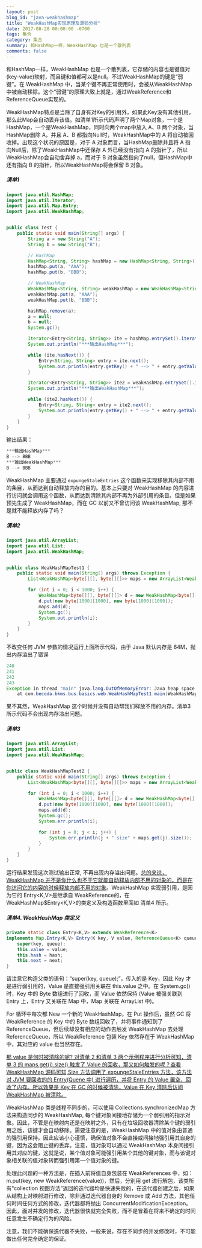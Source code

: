 ```yaml
---
layout: post
blog_id: "java-weakhashmap"
title: "WeakHashMap实现原理及源码分析"
date: 2017-08-28 00:00:00 -0700
tags: 集合
category: 集合
summary: 和HashMap一样，WeakHashMap 也是一个散列表
comments: false
---
```


和HashMap一样，WeakHashMap 也是一个散列表，它存储的内容也是键值对(key-value)映射，而且键和值都可以是null。不过WeakHashMap的键是“弱键”。在 WeakHashMap 中，当某个键不再正常使用时，会被从WeakHashMap中被自动移除。这个“弱键”的原理大致上就是，通过WeakReference和ReferenceQueue实现的。

WeakHashMap特点是当除了自身有对Key的引用外，如果此Key没有其他引用，那么此Map会自动丢弃该值。如清单1所示代码声明了两个Map对象，一个是HashMap，一个是WeakHashMap，同时向两个map中放入 A、B 两个对象，当HashMap删除 A，并且 A、B 都指向Null时，WeakHashMap中的 A 将自动被回收掉。出现这个状况的原因是，对于 A 对象而言，当HashMap删除并且将 A 指向Null后，除了WeakHashMap中还保存 A 外已经没有指向 A 的指针了，所以WeakHashMap会自动舍弃掉 a，而对于 B 对象虽然指向了null，但HashMap中还有指向 B 的指针，所以WeakHashMap将会保留 B 对象。

##### 清单1

```java
import java.util.HashMap;
import java.util.Iterator;
import java.util.Map.Entry;
import java.util.WeakHashMap;


public class Test {
    public static void main(String[] args) {
        String a = new String("A");
        String b = new String("B");

        // HashMap
        HashMap<String, String> hashMap = new HashMap<String, String>();
        hashMap.put(a, "AAA");
        hashMap.put(b, "BBB");

        // WeakHashMap
        WeakHashMap<String, String> weakHashMap = new WeakHashMap<String, String>();
        weakHashMap.put(a, "AAA");
        weakHashMap.put(b, "BBB");

        hashMap.remove(a);
        a = null;
        b = null;
        System.gc();

        Iterator<Entry<String, String>> ite = hashMap.entrySet().iterator();
        System.out.println("***输出HashMap***");

        while (ite.hasNext()) {
            Entry<String, String> entry = ite.next();
            System.out.println(entry.getKey() + " --> " + entry.getValue());
        }

        Iterator<Entry<String, String>> ite2 = weakHashMap.entrySet().iterator();
        System.out.println("***输出WeakHashMap***");

        while (ite2.hasNext()) {
            Entry<String, String> entry = ite2.next();
            System.out.println(entry.getKey() + " --> " + entry.getValue());
        }
    }
}

```

输出结果：

```java
***输出HashMap***
B --> BBB
***输出WeakHashMap***
B --> BBB
```

WeakHashMap 主要通过 `expungeStaleEntries` 这个函数来实现移除其内部不用的条目，从而达到自动释放内存的目的。基本上只要对 WeakHashMap 的内容进行访问就会调用这个函数，从而达到清除其内部不再为外部引用的条目。但是如果预先生成了 WeakHashMap，而在 GC 以前又不曾访问该 WeakHashMap, 那不是就不能释放内存了吗？

##### 清单2

```java
import java.util.ArrayList;
import java.util.List;
import java.util.WeakHashMap;


public class WeakHashMapTest1 {
    public static void main(String[] args) throws Exception {
        List<WeakHashMap<byte[][], byte[][]>> maps = new ArrayList<WeakHashMap<byte[][], byte[][]>>();

        for (int i = 0; i < 1000; i++) {
            WeakHashMap<byte[][], byte[][]> d = new WeakHashMap<byte[][], byte[][]>();
            d.put(new byte[1000][1000], new byte[1000][1000]);
            maps.add(d);
            System.gc();
            System.out.println(i);
        }
    }
}

```

不改变任何 JVM 参数的情况运行上面所示代码，由于 Java 默认内存是 64M，抛出内存溢出了错误

```java
240
241
242
243
Exception in thread "main" java.lang.OutOfMemoryError: Java heap space
	at com.becoda.bkms.bus.basics.web.WeakHashMapTest1.main(WeakHashMapTest1.java:12)
```

果不其然，WeakHashMap 这个时候并没有自动帮我们释放不用的内存。清单3 所示代码不会出现内存溢出问题。

##### 清单3

```java
import java.util.ArrayList;
import java.util.List;
import java.util.WeakHashMap;


public class WeakHashMapTest2 {
    public static void main(String[] args) throws Exception {
        List<WeakHashMap<byte[][], byte[][]>> maps = new ArrayList<WeakHashMap<byte[][], byte[][]>>();

        for (int i = 0; i < 1000; i++) {
            WeakHashMap<byte[][], byte[][]> d = new WeakHashMap<byte[][], byte[][]>();
            d.put(new byte[1000][1000], new byte[1000][1000]);
            maps.add(d);
            System.gc();
            System.err.println(i);

            for (int j = 0; j < i; j++) {
                System.err.println(j + " size" + maps.get(j).size());
            }
        }
    }
}

```

运行结果发现这次测试输出正常, 不再出现内存溢出问题。<span style="text-decoration: underline;">总的来说，WeakHashMap 并不是你什么也不干它就能自动释放内部不用的对象的，而是在你访问它的内容的时候释放内部不用的对象</span>。WeakHashMap 实现弱引用，是因为它的 Entry<K,V>是继承自 WeakReference<K>的，在 WeakHashMap$Entry<K,V>的类定义及构造函数里面如 清单4 所示。

##### 清单4. WeakHashMap 类定义

```java
private static class Entry<K,V> extends WeakReference<K> 
implements Map.Entry<K,V> Entry(K key, V value, ReferenceQueue<K> queue,int hash, Entry<K,V> next) { 
    super(key, queue); 
    this.value = value; 
    this.hash = hash; 
    this.next = next; 
}
```

请注意它构造父类的语句：“super(key, queue);”，传入的是 Key，因此 Key 才是进行弱引用的，Value 是直接强引用关联在 this.value 之中。在 System.gc() 时，Key 中的 Byte 数组进行了回收，而 Value 依然保持 (Value 被强关联到 Entry 上，Entry 又关联在 Map 中，Map 关联在 ArrayList 中)。

For 循环中每次都 New 一个新的 WeakHashMap，在 Put 操作后，虽然 GC 将 WeakReference 的 Key 中的 Byte 数组回收了，并将事件通知到了 ReferenceQueue，但后续却没有相应的动作去触发 WeakHashMap 去处理 ReferenceQueue，所以 WeakReference 包装 Key 依然存在于 WeakHashMap 中，其对应的 value 也当然存在。

<span style="text-decoration: underline;">那 value 是何时被清除的呢? 对清单 2 和清单 3 两个示例程序进行分析可知，清单 3 的 maps.get(j).size() 触发了 Value 的回收，那又如何触发的呢？查看 WeakHashMap 源码可知,Size 方法调用了 expungeStaleEntries 方法，该方法对 JVM 要回收的的 Entry(Quene 中) 进行遍历，并将 Entry 的 Value 置空，回收了内存。所以效果是 Key 在 GC 的时候被清除，Value 在 Key 清除后访问 WeakHashMap 被清除。</span>

WeakHashMap 类是线程不同步的，可以使用 Collections.synchronizedMap 方法来构造同步的 WeakHashMap, 每个键对象间接地存储为一个弱引用的指示对象。因此，不管是在映射内还是在映射之外，只有在垃圾回收器清除某个键的弱引用之后，该键才会自动移除。需要注意的是，WeakHashMap 中的值对象由普通的强引用保持。因此应该小心谨慎，确保值对象不会直接或间接地强引用其自身的键，因为这会阻止键的丢弃。注意，值对象可以通过 WeakHashMap 本身间接引用其对应的键，这就是说，某个值对象可能强引用某个其他的键对象，而与该键对象相关联的值对象转而强引用第一个值对象的键。

处理此问题的一种方法是，在插入前将值自身包装在 WeakReferences 中，如：m.put(key, new WeakReference(value))，然后，分别用 get 进行解包，该类所有“collection 视图方法”返回的迭代器均是快速失败的，在迭代器创建之后，如果从结构上对映射进行修改，除非通过迭代器自身的 Remove 或 Add 方法，其他任何时间任何方式的修改，迭代器都将抛出 ConcurrentModificationException。因此，面对并发的修改，迭代器很快就完全失败，而不是冒着在将来不确定的时间任意发生不确定行为的风险。

注意，我们不能确保迭代器不失败，一般来说，存在不同步的并发修改时，不可能做出任何完全确定的保证。
